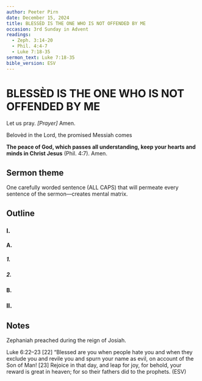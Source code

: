 ```yaml
---
author: Peeter Pirn
date: December 15, 2024
title: BLESSÈD IS THE ONE WHO IS NOT OFFENDED BY ME
occasion: 3rd Sunday in Advent
readings:
  - Zeph. 3:14-20
  - Phil. 4:4-7
  - Luke 7:18-35
sermon_text: Luke 7:18-35
bible_version: ESV
---
```


# BLESSÈD IS THE ONE WHO IS NOT OFFENDED BY ME

Let us pray. *\[Prayer]*  Amen.

Belovèd in the Lord, the promised Messiah comes

**The peace of God, which passes all understanding, keep your hearts and minds in Christ Jesus** (Phil. 4:7). Amen.

## Sermon theme
One carefully worded sentence (ALL CAPS) that will permeate every sentence of the sermon—creates mental matrix.
## Outline
### I.
#### A.
##### 1.
##### 2.
#### B.
### II.
## Notes
Zephaniah preached during the reign of Josiah.

Luke 6:22–23
\[22] “Blessed are you when people hate you and when they exclude you and revile you and spurn your name as evil, on account of the Son of Man! \[23] Rejoice in that day, and leap for joy, for behold, your reward is great in heaven; for so their fathers did to the prophets. (ESV)